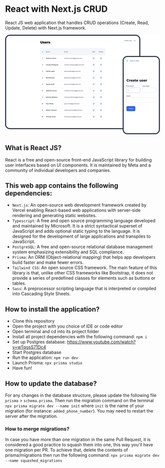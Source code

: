 # React with Next.js CRUD
React JS web application that handles CRUD operations (Create, Read, Update, Delete) with Next.js framework.

![Image](https://raw.githubusercontent.com/brunosdecampos/React-CRUD/main/public/images/project-preview.png)

## What is React JS?
React is a free and open-source front-end JavaScript library for building user interfaces based on UI components. It is maintained by Meta and a community of individual developers and companies.

## This web app contains the following dependencies:
- `Next.js`: An open-source web development framework created by Vercel enabling React-based web applications with server-side rendering and generating static websites.
- `Typescript`: A free and open source programming language developed and maintained by Microsoft. It is a strict syntactical superset of JavaScript and adds optional static typing to the language. It is designed for the development of large applications and transpiles to JavaScript. 
- `PostgreSQL`: A free and open-source relational database management system emphasizing extensibility and SQL compliance.
- `Prisma`: An ORM (Object-relational mapping) that helps app developers build faster and make fewer errors.
- `Tailwind CSS`: An open source CSS framework. The main feature of this library is that, unlike other CSS frameworks like Bootstrap, it does not provide a series of predefined classes for elements such as buttons or tables.
- `Sass`: A preprocessor scripting language that is interpreted or compiled into Cascading Style Sheets.

## How to install the application?
- Clone this repository
- Open the project with you choice of IDE or code editor
- Open terminal and cd into its project folder
- Install all project dependencies with the following command: `npm i`
- Set up Postgres database: https://www.youtube.com/watch?v=wTqosS71Dc4
- Start Postgres database
- Run the application: `npm run dev`
- Launch Prisma: `npx prisma studio`
- Have fun!

## How to update the database?
For any changes in the database structure, please update the following file `prisma` > `schema.prisma`. Then run the migration command on the terminal `npx prisma migrate dev --name init` where `init` is the name of your migration (for instance: `added_phone_number`). You may need to restart the server after the migration.

### How to merge migrations?
In case you have more than one migration in the same Pull Request, it is considered a good practice to squash them into one, this way you'll have one migration per PR. To achieve that, delete the contents of prisma/migrations then run the following command:
`npx prisma migrate dev --name squashed_migrations`
